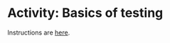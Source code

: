 # Activity: Basics of testing

Instructions are [here](https://comp127.innig.net/activities/unit_testing/).
